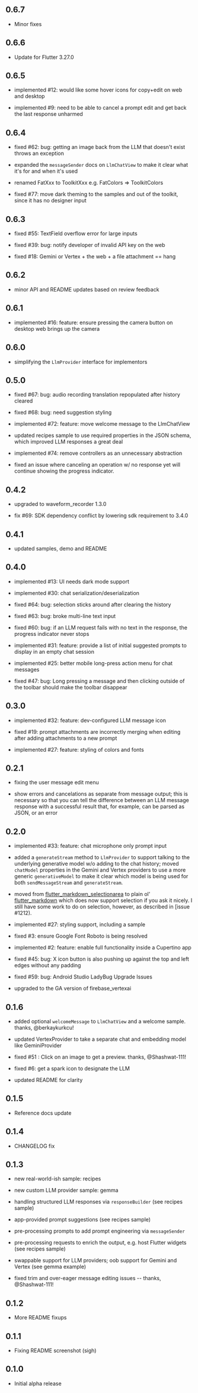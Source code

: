 ## 0.6.7

* Minor fixes

## 0.6.6

* Update for Flutter 3.27.0

## 0.6.5

* implemented #12: would like some hover icons for copy+edit on web and desktop

* implemented #9: need to be able to cancel a prompt edit and get back the last response unharmed

## 0.6.4

* fixed #62: bug: getting an image back from the LLM that doesn't exist throws an exception

* expanded the `messageSender` docs on `LlmChatView` to make it clear what it's for and when it's used

* renamed FatXxx to ToolkitXxx e.g. FatColors => ToolkitColors

* fixed #77: move dark theming to the samples and out of the toolkit, since it has no designer input

## 0.6.3

* fixed #55: TextField overflow error for large inputs

* fixed #39: bug: notify developer of invalid API key on the web

* fixed #18: Gemini or Vertex + the web + a file attachment == hang

## 0.6.2

* minor API and README updates based on review feedback

## 0.6.1

* implemented #16: feature: ensure pressing the camera button on desktop web brings up the camera

## 0.6.0

* simplifying the `LlmProvider` interface for implementors

## 0.5.0

* fixed #67: bug: audio recording translation repopulated after history cleared

* fixed #68: bug: need suggestion styling

* implemented #72: feature: move welcome message to the LlmChatView

* updated recipes sample to use required properties in the JSON schema, which improved LLM responses a great deal

* implemented #74: remove controllers as an unnecessary abstraction

* fixed an issue where canceling an operation w/ no response yet will continue showing the progress indicator.


## 0.4.2

* upgraded to waveform_recorder 1.3.0

* fix #69: SDK dependency conflict by lowering sdk requirement to 3.4.0

## 0.4.1

* updated samples, demo and README

## 0.4.0

* implemented #13: UI needs dark mode support

* implemented #30: chat serialization/deserialization

* fixed #64: bug: selection sticks around after clearing the history

* fixed #63: bug: broke multi-line text input

* fixed #60: bug: if an LLM request fails with no text in the response, the progress indicator never stops

* implemented #31: feature: provide a list of initial suggested prompts to display in an empty chat session

* implemented #25: better mobile long-press action menu for chat messages

* fixed #47: bug: Long pressing a message and then clicking outside of the toolbar should make the toolbar disappear

## 0.3.0

* implemented #32: feature: dev-configured LLM message icon

* fixed #19: prompt attachments are incorrectly merging when editing after adding attachments to a new prompt

* implemented #27: feature: styling of colors and fonts

## 0.2.1

* fixing the user message edit menu

* show errors and cancelations as separate from message output; this is necessary so that you can tell the difference between an LLM message response with a successful result that, for example, can be parsed as JSON, or an error

## 0.2.0

* implemented #33: feature: chat microphone only prompt input

* added a `generateStream` method to `LlmProvider` to support talking to the underlying generative model w/o adding to the chat history; moved `chatModel` properties in the Gemini and Vertex providers to use a more generic `generativeModel` to make it clear which model is being used for both `sendMessageStream` and `generateStream`.

* moved from [flutter_markdown_selectionarea](https://pub.dev/packages/flutter_markdown_selectionarea) to plain ol' [flutter_markdown](https://pub.dev/packages/flutter_markdown) which does now support selection if you ask it nicely. I still have some work to do on selection, however, as described in [issue #1212).

* implemented #27: styling support, including a sample

* fixed #3: ensure Google Font Roboto is being resolved

* implemented #2: feature: enable full functionality inside a Cupertino app

* fixed #45: bug: X icon button is also pushing up against the top and left edges without any padding

* fixed #59: bug: Android Studio LadyBug Upgrade Issues

* upgraded to the GA version of firebase_vertexai

## 0.1.6

* added optional `welcomeMessage` to `LlmChatView` and a welcome sample. thanks, @berkaykurkcu!

* updated VertexProvider to take a separate chat and embedding model like GeminiProvider

* fixed #51 : Click on an image to get a preview. thanks,  @Shashwat-111!

* fixed #6: get a spark icon to designate the LLM
 
* updated README for clarity

## 0.1.5

* Reference docs update

## 0.1.4

* CHANGELOG fix

## 0.1.3

* new real-world-ish sample: recipes

* new custom LLM provider sample: gemma

* handling structured LLM responses via `responseBuilder` (see recipes sample)

* app-provided prompt suggestions (see recipes sample)

* pre-processing prompts to add prompt engineering via `messageSender`

* pre-processing requests to enrich the output, e.g. host Flutter widgets (see recipes sample)

* swappable support for LLM providers; oob support for Gemini and Vertex (see gemma example)

* fixed trim and over-eager message editing issues -- thanks, @Shashwat-111!

## 0.1.2

* More README fixups

## 0.1.1

* Fixing README screenshot (sigh)

## 0.1.0

* Initial alpha release
